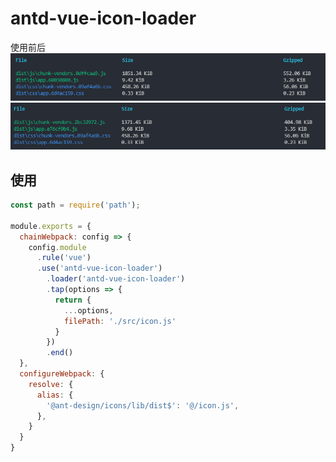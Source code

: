 # antd-vue-icon-loader
使用前后
![前](./READMEAssets/before.png)
![后](./READMEAssets/after.png)
## 使用
```js
const path = require('path');

module.exports = {
  chainWebpack: config => {
    config.module
      .rule('vue')
      .use('antd-vue-icon-loader')
        .loader('antd-vue-icon-loader')
        .tap(options => {
          return {
            ...options,
            filePath: './src/icon.js'
          }
        })
        .end()
  },
  configureWebpack: {
    resolve: {
      alias: {
        '@ant-design/icons/lib/dist$': '@/icon.js',
      },
    }
  }
}

```